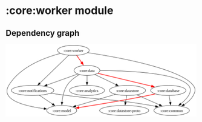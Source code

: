 # :core:worker module
## Dependency graph
![Dependency graph](../../docs/images/graphs/dep_graph_core_worker.svg)
